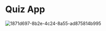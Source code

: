 # Quiz App

![1871d697-8b2e-4c24-8a55-ad875814b995](https://github.com/aliabdelnaby/tune_player/assets/70640625/1bdce1bd-0762-4560-a17b-062295c8400a)
